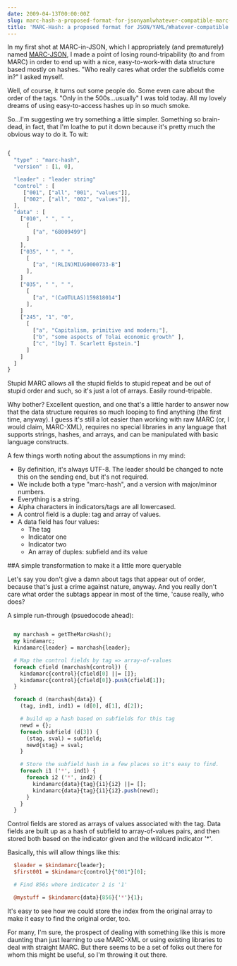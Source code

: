 ```yaml
---
date: 2009-04-13T00:00:00Z
slug: marc-hash-a-proposed-format-for-jsonyamlwhatever-compatible-marc-records
title: 'MARC-Hash: a proposed format for JSON/YAML/Whatever-compatible MARC records '
---
```


In my first shot at MARC-in-JSON, which I appropriately (and prematurely) named <a href="http://code.google.com/p/marc-json/">MARC-JSON</a>, I made a point of losing round-tripability (to and from MARC) in order to end up with a nice, easy-to-work-with data structure based mostly on hashes. "Who really cares what order the subfields come in?" I asked myself.

Well, of course, it turns out some people do. Some even care about the order of the tags. "Only in the 500s...usually" I was told today. All my lovely dreams of using easy-to-access hashes up in so much smoke.

So...I'm suggesting we try something a little simpler. Something so brain-dead, in fact, that I'm loathe to put it down because it's pretty much the obvious way to do it. To wit:


~~~javascript

{
  "type" : "marc-hash",
  "version" : [1, 0],

  "leader" : "leader string"
  "control" : [
     ["001", ["all", "001", "values"]],
     ["002", ["all", "002", "values"]],
  ],
  "data" : [
    ["010", " ", " ",
      [
        ["a", "68009499"]
      ]
    ],
    ["035", " ", " ",
      [
        ["a", "(RLIN)MIUG0000733-B"]
      ],
    ]
    ["035", " ", " ",
      [
        ["a", "(CaOTULAS)159818014"]
      ],
    ]
    ["245", "1", "0",
      [
        ["a", "Capitalism, primitive and modern;"],
        ["b", "some aspects of Tolai economic growth" ],
        ["c", "[by] T. Scarlett Epstein."]
      ]
    ]
  ]
}

~~~

Stupid MARC allows all the stupid fields to stupid repeat and be out of stupid order and such, so it's just a lot of arrays. Easily round-tripable.

Why bother? Excellent question, and one that's a little harder to answer now that the data structure requires so much looping to find anything (the first time, anyway). I guess it's still a lot easier than working with raw MARC (or, I would claim, MARC-XML), requires no special libraries in any language that supports strings, hashes, and arrays, and can be manipulated with basic language constructs.

A few things worth noting about the assumptions in my mind:

  * By definition, it's always UTF-8. The leader should be changed to note this on the sending end, but it's not required.
  * We include both a type "marc-hash", and a version with major/minor numbers.
  * Everything is a string.
  * Alpha characters in indicators/tags are all lowercased.
  * A control field is a duple: tag and array of values.
  * A data field has four values:
      * The tag
      * Indicator one
      * Indicator two
      * An array of duples: subfield and its value


##A simple transformation to make it a little more queryable

Let's say you don't give a damn about tags that appear out of order, because that's just a crime against nature, anyway. And you really don't care what order the subtags appear in most of the time, 'cause really, who does?

A simple run-through (psuedocode ahead):


~~~perl

  my marchash = getTheMarcHash();
  my kindamarc;
  kindamarc{leader} = marchash{leader};

  # Map the control fields by tag => array-of-values
  foreach cfield (marchash{control}) {
    kindamarc{control}{cfield[0] ||= []};
    kindamarc{control}{cfield[0]}.push(cfield[1]);
  }

  foreach d (marchash{data}) {
    (tag, ind1, ind1) = (d[0], d[1], d[2]);

    # build up a hash based on subfields for this tag
    newd = {};
    foreach subfield (d[3]) {
      (stag, sval) = subfield;
      newd{stag} = sval;
    }

    # Store the subfield hash in a few places so it's easy to find.
    foreach i1 ('*', ind1) {
      foreach i2 ('*', ind2) {
        kindamarc{data}{tag}{i1}{i2} ||= [];
        kindamarc{data}{tag}{i1}{i2}.push(newd);
      }
    }
  }

~~~~


Control fields are stored as arrays of values associated with the tag. Data fields are built up as a hash of subfield to array-of-values pairs, and then stored both based on the indicator given and the wildcard indicator '*'.

Basically, this will allow things like this:

~~~perl
  $leader = $kindamarc{leader};
  $first001 = $kindamarc{control}{"001"}[0];

  # Find 856s where indicator 2 is '1'

  @mystuff = $kindamarc{data}{856}{'*'}{1};  
~~~

It's easy to see how we could store the index from the original array to make it easy to find the original order, too.

For many, I'm sure, the prospect of dealing with something like this is more daunting than just learning to use MARC-XML or using existing libraries to deal with straight MARC. But there seems to be a set of folks out there for whom this might be useful, so I'm throwing it out there.
